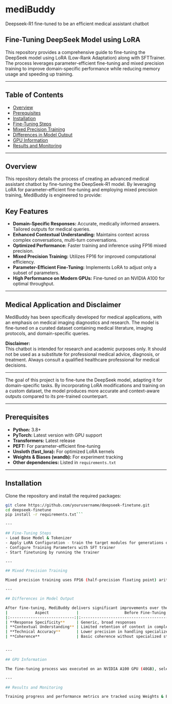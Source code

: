 # mediBuddy
Deepseek-R1 fine-tuned to be an efficient medical assistant chatbot

## Fine-Tuning DeepSeek Model using LoRA

This repository provides a comprehensive guide to fine-tuning the DeepSeek model using LoRA (Low-Rank Adaptation) along with SFTTrainer. The process leverages parameter-efficient fine-tuning and mixed precision training to improve domain-specific performance while reducing memory usage and speeding up training.

---

## Table of Contents

- [Overview](#overview)
- [Prerequisites](#prerequisites)
- [Installation](#installation)
- [Fine-Tuning Steps](#fine-tuning-steps)
- [Mixed Precision Training](#mixed-precision-training)
- [Differences in Model Output](#differences-in-model-output)
- [GPU Information](#gpu-information)
- [Results and Monitoring](#results-and-monitoring)

---

## Overview
This repository details the process of creating an advanced medical assistant chatbot by fine-tuning the DeepSeek-R1 model. By leveraging LoRA for parameter-efficient fine-tuning and employing mixed precision training, MediBuddy is engineered to provide:

## Key Features

- **Domain-Specific Responses:** Accurate, medically informed answers. Tailored outputs for medical queries.
- **Enhanced Contextual Understanding:** Maintains context across complex conversations, multi-turn conversations.
- **Optimized Performance:** Faster training and inference using FP16 mixed precision.
- **Mixed Precision Training:** Utilizes FP16 for improved computational efficiency.
- **Parameter-Efficient Fine-Tuning:** Implements LoRA to adjust only a subset of parameters.
- **High Performance on Modern GPUs:** Fine-tuned on an NVIDIA A100 for optimal throughput.

---

## Medical Application and Disclaimer

MediBuddy has been specifically developed for medical applications, with an emphasis on medical imaging diagnostics and research. The model is fine-tuned on a curated dataset containing medical literature, imaging protocols, and domain-specific queries.

**Disclaimer:**  
This chatbot is intended for research and academic purposes only. It should not be used as a substitute for professional medical advice, diagnosis, or treatment. Always consult a qualified healthcare professional for medical decisions.

---

The goal of this project is to fine-tune the DeepSeek model, adapting it for domain-specific tasks. By incorporating LoRA modifications and training on a custom dataset, the model produces more accurate and context-aware outputs compared to its pre-trained counterpart.

---

## Prerequisites

- **Python:** 3.8+
- **PyTorch:** Latest version with GPU support
- **Transformers:** Latest release
- **PEFT:** For parameter-efficient fine-tuning
- **Unsloth (fast_lora):** For optimized LoRA kernels
- **Weights & Biases (wandb):** For experiment tracking
- **Other dependencies:** Listed in `requirements.txt`

---

## Installation

Clone the repository and install the required packages:

```bash
git clone https://github.com/yourusername/deepseek-finetune.git
cd deepseek-finetune
pip install -r requirements.txt```

---

## Fine-Tuning Steps
- Load Base Model & Tokenizer
- Apply LoRA Configuration - train the target modules for generations query, key and value proj modules
- Configure Training Parameters with SFT trainer
- Start finetuning by running the trainer

---

## Mixed Precision Training

Mixed precision training uses FP16 (half-precision floating point) arithmetic to reduce memory usage and accelerate computations. In this project, FP16 is enabled by setting fp16=True in the training configuration. Although BF16 is an alternative on some platforms, it has been disabled (bf16=False) to ensure compatibility with our custom unsloth kernels, thereby maintaining training stability.

---

## Differences in Model Output

After fine-tuning, MediBuddy delivers significant improvements over the generic pre-trained model:
|            Aspect            |                    Before Fine-Tuning                   |                      After Fine-Tuning (Deepseek-R1)                      |
|:----------------------------:|:-------------------------------------------------------:|:-------------------------------------------------------------------------:|
| **Response Specificity**     | Generic, broad responses                                | Tailored, medically accurate, and domain-specific responses               |
| **Contextual Understanding** | Limited retention of context in complex queries         | Enhanced context awareness for multi-turn medical dialogs                 |
| **Technical Accuracy**       | Lower precision in handling specialized medical queries | Higher precision with accurate medical terminology and diagnostic details |
| **Coherence**                | Basic coherence without specialized structure           | Improved coherence with structured, relevant medical information          |


---

## GPU Information

The fine-tuning process was executed on an NVIDIA A100 GPU (40GB), selected for its robust support for FP16 mixed precision training and high throughput, which substantially accelerates the training process.

---

## Results and Monitoring

Training progress and performance metrics are tracked using Weights & Biases. For detailed metrics, visualizations, and performance comparisons, please refer to our [Wandb Dashboard](https://wandb.ai/bg2502_hpml/huggingface/runs/7dfh52g2?nw=nwuserbg2502)
